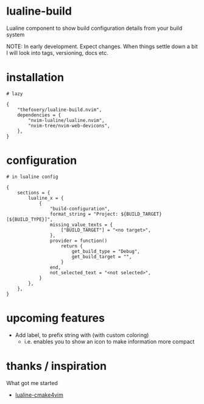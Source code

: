 
# lualine-build

Lualine component to show build configuration details from your build system

NOTE: In early development. Expect changes. When things settle down a bit I will 
    look into tags, versioning, docs etc.

# installation

```
# lazy

{
    "thefoxery/lualine-build.nvim",
    dependencies = {
        "nvim-lualine/lualine.nvim",
        "nvim-tree/nvim-web-devicons",
    },
}
```

# configuration

```
# in lualine config

{
    sections = {
        lualine_x = {
            {
                "build-configuration",
                format_string = "Project: ${BUILD_TARGET} [${BUILD_TYPE}]",
                missing_value_texts = {
                    ["BUILD_TARGET"] = "<no target>",
                },
                provider = function()
                    return {
                        get_build_type = "Debug",
                        get_build_target = "",
                    }
                end,
                not_selected_text = "<not selected>",
            }
        },
    },
}
```

# upcoming features

- Add label, to prefix string with (with custom coloring)
    - i.e. enables you to show an icon to make information more compact

# thanks / inspiration

What got me started
- [lualine-cmake4vim](https://github.com/SantinoKeupp/lualine-cmake4vim.nvim)

